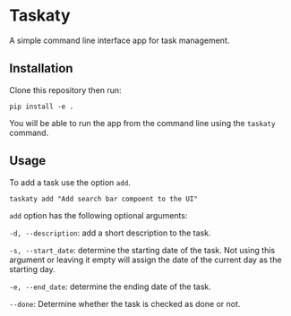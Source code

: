 # Taskaty

A simple command line interface app for task management.

## Installation

Clone this repository then run:

```
pip install -e .
```

You will be able to run the app from the command line using the `taskaty` command.

## Usage

To add a task use the option `add`.

```
taskaty add "Add search bar compoent to the UI"
```

`add` option has the following optional arguments:

`-d, --description`: add a short description to the task.

`-s, --start_date`: determine the starting date of the task. Not using this argument or leaving it empty will assign the date of the current day as the starting day.

`-e, --end_date`: determine the ending date of the task.

`--done`: Determine whether the task is checked as done or not.
